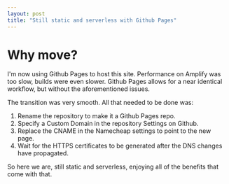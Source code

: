 ```yaml
---
layout: post
title: "Still static and serverless with Github Pages"
---
```

# Why move?
I'm now using Github Pages to host this site. Performance on Amplify
was too slow, builds were even slower. Github Pages allows for a near
identical workflow, but without the aforementioned issues.

The transition was very smooth. All that needed to be done was:
1. Rename the repository to make it a Github Pages repo.
2. Specify a Custom Domain in the repository Settings on Github.
3. Replace the CNAME in the Namecheap settings to point to the new page.
4. Wait for the HTTPS certificates to be generated after the DNS changes
have propagated.

So here we are, still static and serverless, enjoying all of the benefits
that come with that.
